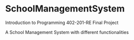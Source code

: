 # SchoolManagementSystem

Introduction to Programming 402-201-RE Final Project

A School Management System with different functionalities
